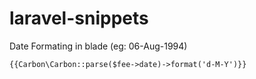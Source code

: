 # laravel-snippets


Date Formating in blade (eg: 06-Aug-1994) 

    {{Carbon\Carbon::parse($fee->date)->format('d-M-Y')}}

